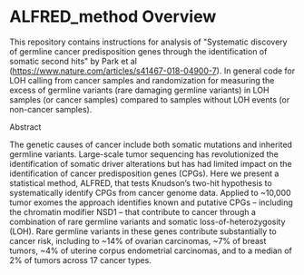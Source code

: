 # ALFRED_method Overview

This repository contains instructions for analysis of "Systematic discovery of germline cancer predisposition genes through the identification of somatic second hits" by Park et al (https://www.nature.com/articles/s41467-018-04900-7). In general code for LOH calling from cancer samples and randomization for measuring the excess of germline variants (rare damaging germline variants) in LOH samples (or cancer samples) compared to samples without LOH events (or non-cancer samples).

Abstract

The genetic causes of cancer include both somatic mutations and inherited germline variants. Large-scale tumor sequencing has revolutionized the identification of somatic driver alterations but has had limited impact on the identification of cancer predisposition genes (CPGs). Here we present a statistical method, ALFRED, that tests Knudson’s two-hit hypothesis to systematically identify CPGs from cancer genome data. Applied to ~10,000 tumor exomes the approach identifies known and putative CPGs – including the chromatin modifier NSD1 – that contribute to cancer through a combination of rare germline variants and somatic loss-of-heterozygosity (LOH). Rare germline variants in these genes contribute substantially to cancer risk, including to ~14% of ovarian carcinomas, ~7% of breast tumors, ~4% of uterine corpus endometrial carcinomas, and to a median of 2% of tumors across 17 cancer types.

